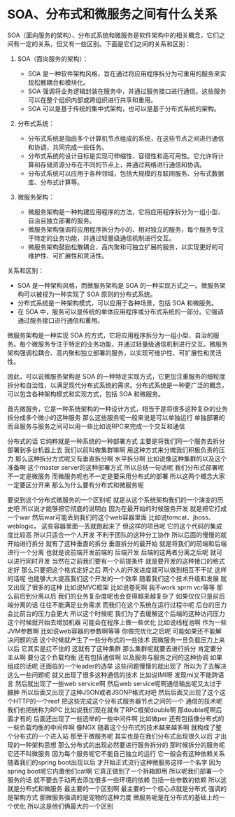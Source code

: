 
# SOA、分布式和微服务之间有什么关系

SOA（面向服务的架构）、分布式系统和微服务是软件架构中的相关概念，它们之间有一定的关系，但又有一些区别。下面是它们之间的关系和区别：

1. SOA（面向服务的架构）：
   - SOA 是一种软件架构风格，旨在通过将应用程序拆分为可重用的服务来实现松散耦合和模块化。
   - SOA 强调将业务逻辑封装在服务中，并通过服务接口进行通信。这些服务可以在整个组织内部或跨组织进行共享和重用。
   - SOA 可以是基于传统的集中式架构，也可以是基于分布式系统的架构。

2. 分布式系统：
   - 分布式系统是指由多个计算机节点组成的系统，在这些节点之间进行通信和协调，共同完成一些任务。
   - 分布式系统的设计目标是实现可伸缩性、容错性和高可用性。它允许将计算和存储资源分布在不同的节点上，并通过网络进行通信和协调。
   - 分布式系统可以应用于各种领域，包括大规模的互联网服务、分布式数据库、分布式计算等。

3. 微服务架构：
   - 微服务架构是一种构建应用程序的方法，它将应用程序拆分为一组小型、自治且独立部署的服务。
   - 微服务架构强调将应用程序拆分为小的、相对独立的服务，每个服务专注于特定的业务功能，并通过轻量级通信机制进行交互。
   - 微服务架构鼓励松散耦合、高内聚和可独立扩展的服务，以实现更好的可维护性、可扩展性和灵活性。

关系和区别：
- SOA 是一种架构风格，而微服务架构是 SOA 的一种实现方式之一。微服务架构可以被视为一种实现了 SOA 原则的分布式系统。
- 分布式系统是一种架构模式，可以应用于各种场景，包括 SOA 和微服务。
- 在 SOA 中，服务可以是传统的单体应用程序或分布式系统的一部分。它强调通过服务接口进行通信和重用。

微服务架构是一种实现 SOA 的方式，它将应用程序拆分为一组小型、自治的服务。每个微服务专注于特定的业务功能，并通过轻量级通信机制进行交互。微服务架构强调松耦合、高内聚和独立部署的服务，以实现可维护性、可扩展性和灵活性。

因此，可以说微服务架构是 SOA 的一种特定实现方式，它更加注重服务的细粒度拆分和自治性，以满足现代分布式系统的需求。分布式系统是一种更广泛的概念，可以包含各种架构模式和实现方式，包括 SOA 和微服务。



首先微服务，它是一种系统架构的一种设计方式，相当于是将很多这种复杂的业务拆分成多个微小的这种服务 那么这些服务呢一般来说是可以单独运行 单独部署的 而且服务与服务之间可以用一些比如说RPC来完成一个交互和通信

分布式的话 它纯粹就是一种系统的一种部署方式 主要是将我们同一个服务去拆分 部署到多台机器上去 我们以前叫做集群嘛啊 用这种方式来分摊我们积极负责的压力 那么这种拆分方式呢又有垂直拆分啊 水平拆分啊 比如说像这种集群的以及这个准备啊 这个master server的这种部署方式 所以总结一句话呢 我们分布式部署呢不一定是微服务 而微服务呢也不一定是要采用分布式的部署 所以这两个概念大家一定要区分开来 那么为什么要有分布式和微服务呢 

要说到这个分布式微服务的一个区别呢 就是从这个系统架构我们的一个演变的历史吧 所以说才能够把它彻底的说明白 
因为在最开始的时候服务开发 就是把它打成一个war 然后war可能丢到我们的这个web容器里面 比如说tomcat、jboss、weblogic， 这些容器里面一丢就跑起来了 但这样的项目呢 它的这个代码的集成度比较高 所以只适合一个人开发 不利于团队的这种分工协作 所以后面的慢慢的就开始进行拆分 就有了这种垂直的拆分 垂直拆分的最开始 就是将我们的前端和后端进行一个分离 也就是说前端开发前端的 后端开发 后端的这两者分离之后呢 就可以进行同时开发 当然在之前我们要有一个前提条件 就是要开发的这种接口的格式定好 那么只要把这个格式定好之后 两个人的开发进度就可以做到相互不干扰 这样的话呢 也能够大大提高我们这个开发的一个效率 
随着我们这个技术升级和发展 就又出现了很多的这种 比如说MVC框架 比如说卷死啊 我不work sprm vcr等等 那么前后到分离以后 我们的业务复杂度呢也会变得越来越复杂了 
如果仅仅只是前后端分离的话 往往不能满足业务需求 而我们在这个系统在运行过程中呢 后台的压力会比前台的压力会更大 所以这个时候呢 我们为了去缓解这个后端的这种访问压力 这个时候就开始去增加机器 可能会在程序上做一些优化 比如说线程池啊 作为一些JVM参数啊 比如说web容器的参数啊等等 你做完优化之后呢 可能如果还不能解决问题的话 这个时候就产生了一些分布式的一些技术 因微服务一旦负载压力上来以后 它其实是扛不住的 这就有了这种集群 那么集群呢就要去进行拆分 肯定要分主从啊 要分这个负载均衡 还有包括通信啊 以及服务与服务之间的这种协调 如果组成的话呢 还面临的一个leader的选举 这些问题慢慢的就出现了 所以为了去解决这么一些问题呢 就又出现了很多这种通信的技术 比如说IMI呀 发现mi又不能跨语言 然后就出现了一些web service啊 然后web service呢啊通信输出呢又太过于臃肿 所以后面又出现了这种JSON或者JSONP格式对吧 然后后面又出现了这个这个HTTP的一个reef 把这些完成这个分布式服务器节点之间的一个 通信的技术呢 我们也把统称为RPC 比如说我们现在就有了RPC框架double啊 那double呢啊后面才有的 后面还出现了一些选举的一些中间件啊 比如做per 还有包括像分布式的一些负载均衡的中间件啊 像NGX 随着这个分布式的技术越来越多啊 就构成了整个分布式的一个进入站 那至于微服务呢 其实也是在我们分布式出现很久以后 才出现的一种架构思想 那么分布式的出现必然要进行服务拆分的 那时候拆分的服务呢它还不叫微服务 因为每个服务呢它不能自己独立的运行 它一般会有这种依赖关系 随着我们的spring boot出现以后 才开始正式流行这种微服务这样一个名字 因为spring boot呢它内置他们cat啊 它真正做到了一个拆箱即用 所以呢我们部署一个服务的话 就不要去手动再去添加很多一些环境的依赖 包括一些参数的依赖 所以这就是分布式和微服务 最主要的一个区别啊 最主要的一个核心点就是分布式 强调的是架构方式 那微服务强调的是宠物的这种力度 微服务呢是在分布式的基础上的一个优化 所以这是他们俩最大的一个区别
